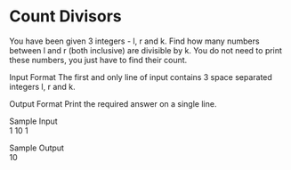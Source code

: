 # Count Divisors

You have been given 3 integers - l, r and k. Find how many numbers between l and r (both inclusive) are divisible by k. You do not need to print these numbers, you just have to find their count.

Input Format
The first and only line of input contains 3 space separated integers l, r and k.

Output Format
Print the required answer on a single line.

Sample Input\
1 10 1

Sample Output\
10
